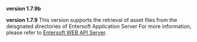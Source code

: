 **version 1.7.9b**

**version 1.7.9**      This version supports the retrieval of asset files from the deisgnated directories of Entersoft Application Server      For more information, please refer to [Entersoft WEB API Server](http://developer.entersoft.gr/eswebapi/#/installation/es02wapis). 
